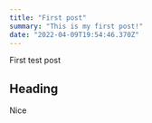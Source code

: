 ```yaml
---
title: "First post"
summary: "This is my first post!"
date: "2022-04-09T19:54:46.370Z"
---
```


First test post

## Heading

Nice